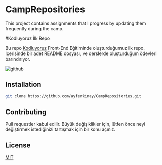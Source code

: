 # CampRepositories
This project contains assignments that I progress by updating them frequently during the camp.


#Kodluyoruz İlk Repo

Bu repo [Kodluyoruz](https://www.kodluyoruz.org) Front-End Eğitiminde oluşturduğumuz ilk repo. İçerisinde bir adet README dosyası, ve derslerde oluşturduğum ödevleri barındırıyor.

![github](figures/github.png)

## Installation


```bash
git clone https://github.com/ayferkinay/CampRepositories.git
```


## Contributing
Pull requestler kabul edilir. Büyük değişiklikler için, lütfen önce neyi değiştirmek istediğinizi tartışmak için bir konu açınız.


## License
[MIT](https://choosealicense.com/licenses/mit/)
